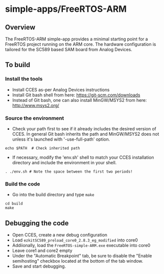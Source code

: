 # simple-apps/FreeRTOS-ARM

## Overview
The FreeRTOS-ARM simple-app provides a minimal starting point for a
FreeRTOS project running on the ARM core.  The hardware configuration is
tailored for the SC589 based SAM board from Analog Devices.

## To build

### Install the tools
- Install CCES as-per Analog Devices instructions
- Install Git bash shell from here: https://git-scm.com/downloads
- Instead of Git bash, one can also install MinGW/MSYS2 from
  here: http://www.msys2.org/

### Source the environment
- Check your path first to see if it already includes the desired version of
  CCES.  In general Git bash inherits the path and MinGW/MSYS2 does not
  unless it's launched with '-use-full-path' option.

```
echo $PATH  # Check inherited path
```

- If necessary, modify the 'env.sh' shell to match your CCES installation
  directory and include the environment in your shell.

```
. ./env.sh # Note the space between the first two periods!
```

### Build the code
- Go into the build directory and type `make`

```
cd build
make
```

## Debugging the code
- Open CCES, create a new debug configuration
- Load `ezkitSC589_preload_core0_2.8.3_eg_modified` into core0
- Addiionally, load the `FreeRTOS-simple-ARM.exe` executable into core0
- Leave core1 and core2 empty
- Under the "Automatic Breakpoint" tab, be sure to disable the "Enable
  semihosting" checkbox located at the bottom of the tab window.
- Save and start debugging.
